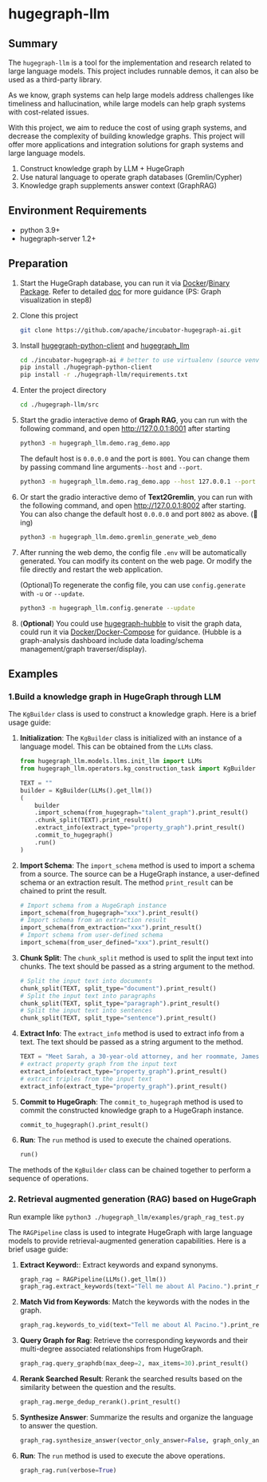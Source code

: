 # hugegraph-llm

## Summary

The `hugegraph-llm` is a tool for the implementation and research related to large language models.
This project includes runnable demos, it can also be used as a third-party library.

As we know, graph systems can help large models address challenges like timeliness and hallucination,
while large models can help graph systems with cost-related issues.

With this project, we aim to reduce the cost of using graph systems, and decrease the complexity of 
building knowledge graphs. This project will offer more applications and integration solutions for 
graph systems and large language models.
1.  Construct knowledge graph by LLM + HugeGraph
2.  Use natural language to operate graph databases (Gremlin/Cypher)
3.  Knowledge graph supplements answer context (GraphRAG)

## Environment Requirements

- python 3.9+ 
- hugegraph-server 1.2+

## Preparation

1. Start the HugeGraph database, you can run it via [Docker](https://hub.docker.com/r/hugegraph/hugegraph)/[Binary Package](https://hugegraph.apache.org/docs/download/download/).
Refer to detailed [doc](https://hugegraph.apache.org/docs/quickstart/hugegraph-server/#31-use-docker-container-convenient-for-testdev) for more guidance (PS: Graph visualization in step8)
2. Clone this project
    ```bash
    git clone https://github.com/apache/incubator-hugegraph-ai.git
    ```
3. Install [hugegraph-python-client](../hugegraph-python-client) and [hugegraph_llm](src/hugegraph_llm)
    ```bash
    cd ./incubator-hugegraph-ai # better to use virtualenv (source venv/bin/activate) 
    pip install ./hugegraph-python-client
    pip install -r ./hugegraph-llm/requirements.txt
    ```
4. Enter the project directory
    ```bash
    cd ./hugegraph-llm/src
    ```

5. Start the gradio interactive demo of **Graph RAG**, you can run with the following command, and open http://127.0.0.1:8001 after starting
    ```bash
    python3 -m hugegraph_llm.demo.rag_demo.app
    ```
    The default host is `0.0.0.0` and the port is `8001`. You can change them by passing command line arguments`--host` and `--port`.  
    ```bash
    python3 -m hugegraph_llm.demo.rag_demo.app --host 127.0.0.1 --port 18001
    ```

6. Or start the gradio interactive demo of **Text2Gremlin**, you can run with the following command, and open http://127.0.0.1:8002 after starting. You can also change the default host `0.0.0.0` and port `8002` as above. (🚧ing)
    ```bash
    python3 -m hugegraph_llm.demo.gremlin_generate_web_demo
   ```

7. After running the web demo, the config file `.env` will be automatically generated. You can modify its content on the web page. Or modify the file directly and restart the web application.

    (Optional)To regenerate the config file, you can use `config.generate` with `-u` or `--update`.
    ```bash
    python3 -m hugegraph_llm.config.generate --update
    ```
   
8. (__Optional__) You could use 
[hugegraph-hubble](https://hugegraph.apache.org/docs/quickstart/hugegraph-hubble/#21-use-docker-convenient-for-testdev) 
to visit the graph data, could run it via [Docker/Docker-Compose](https://hub.docker.com/r/hugegraph/hubble) 
for guidance. (Hubble is a graph-analysis dashboard include data loading/schema management/graph traverser/display).


## Examples

### 1.Build a knowledge graph in HugeGraph through LLM

The `KgBuilder` class is used to construct a knowledge graph. Here is a brief usage guide:

1. **Initialization**: The `KgBuilder` class is initialized with an instance of a language model. 
This can be obtained from the `LLMs` class.

    ```python
    from hugegraph_llm.models.llms.init_llm import LLMs
    from hugegraph_llm.operators.kg_construction_task import KgBuilder
    
    TEXT = ""
    builder = KgBuilder(LLMs().get_llm())
    (
        builder
        .import_schema(from_hugegraph="talent_graph").print_result()
        .chunk_split(TEXT).print_result()
        .extract_info(extract_type="property_graph").print_result()
        .commit_to_hugegraph()
        .run()
    )
    ```

2. **Import Schema**: The `import_schema` method is used to import a schema from a source. The source can be a HugeGraph instance, a user-defined schema or an extraction result. The method `print_result` can be chained to print the result.

    ```python
    # Import schema from a HugeGraph instance
    import_schema(from_hugegraph="xxx").print_result()
    # Import schema from an extraction result
    import_schema(from_extraction="xxx").print_result()
    # Import schema from user-defined schema
    import_schema(from_user_defined="xxx").print_result()
    ```

3. **Chunk Split**: The `chunk_split` method is used to split the input text into chunks. The text should be passed as a string argument to the method.

    ```python
    # Split the input text into documents
    chunk_split(TEXT, split_type="document").print_result()
    # Split the input text into paragraphs
    chunk_split(TEXT, split_type="paragraph").print_result()
    # Split the input text into sentences
    chunk_split(TEXT, split_type="sentence").print_result()
    ```

4. **Extract Info**: The `extract_info` method is used to extract info from a text. The text should be passed as a string argument to the method.

    ```python
    TEXT = "Meet Sarah, a 30-year-old attorney, and her roommate, James, whom she's shared a home with since 2010."
    # extract property graph from the input text
    extract_info(extract_type="property_graph").print_result()
    # extract triples from the input text
    extract_info(extract_type="property_graph").print_result()
    ```

5. **Commit to HugeGraph**: The `commit_to_hugegraph` method is used to commit the constructed knowledge graph to a HugeGraph instance.

    ```python
    commit_to_hugegraph().print_result()
    ```

6. **Run**: The `run` method is used to execute the chained operations.

    ```python
    run()
    ```

The methods of the `KgBuilder` class can be chained together to perform a sequence of operations.

### 2. Retrieval augmented generation (RAG) based on HugeGraph

Run example like `python3 ./hugegraph_llm/examples/graph_rag_test.py`

The `RAGPipeline` class is used to integrate HugeGraph with large language models to provide retrieval-augmented generation capabilities.
Here is a brief usage guide:

1. **Extract Keyword:**: Extract keywords and expand synonyms.

    ```python
    graph_rag = RAGPipeline(LLMs().get_llm())
    graph_rag.extract_keywords(text="Tell me about Al Pacino.").print_result()
    ```

2. **Match Vid from Keywords**: Match the keywords with the nodes in the graph.

    ```python
    graph_rag.keywords_to_vid(text="Tell me about Al Pacino.").print_result()
    ```

3. **Query Graph for Rag**: Retrieve the corresponding keywords and their multi-degree associated relationships from HugeGraph.

     ```python
     graph_rag.query_graphdb(max_deep=2, max_items=30).print_result()
     ```

4. **Rerank Searched Result**: Rerank the searched results based on the similarity between the question and the results.

     ```python
     graph_rag.merge_dedup_rerank().print_result()
     ```

5. **Synthesize Answer**: Summarize the results and organize the language to answer the question.

    ```python
    graph_rag.synthesize_answer(vector_only_answer=False, graph_only_answer=True).print_result()
    ```

6. **Run**: The `run` method is used to execute the above operations.

    ```python
    graph_rag.run(verbose=True)
    ```
